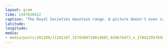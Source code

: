 ```yaml
---
layout: gram
time: 1347610422
caption: "The Royal Societies mountain range. A picture doesn't even come close to doing it justice."
latitude: 
longitude: 
media:
- media/posts/201209/11191187_1579300719014802_820674473_n_17842293703000351.jpg
---
```

